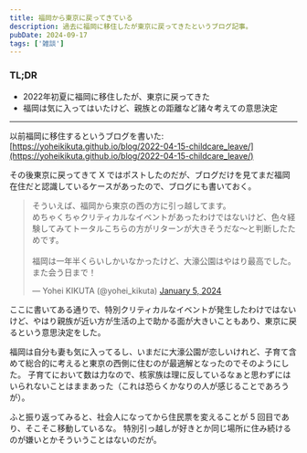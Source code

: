 ```yaml
---
title: 福岡から東京に戻ってきている
description: 過去に福岡に移住したが東京に戻ってきたというブログ記事。
pubDate: 2024-09-17
tags: ['雑談']
---
```



### TL;DR
- 2022年初夏に福岡に移住したが、東京に戻ってきた
- 福岡は気に入ってはいたけど、親族との距離など諸々考えての意思決定
---

以前福岡に移住するというブログを書いた: [https://yoheikikuta.github.io/blog/2022-04-15-childcare_leave/](https://yoheikikuta.github.io/blog/2022-04-15-childcare_leave/)

その後東京に戻ってきて X ではポストしたのだが、ブログだけを見てまだ福岡在住だと認識しているケースがあったので、ブログにも書いておく。

<blockquote class="twitter-tweet tw-align-center"><p lang="ja" dir="ltr">そういえば、福岡から東京の西の方に引っ越してます。<br>めちゃくちゃクリティカルなイベントがあったわけではないけど、色々経験してみてトータルこちらの方がリターンが大きそうだな〜と判断したためです。<br><br>福岡は一年半くらいしかいなかったけど、大濠公園はやはり最高でした。また会う日まで！</p>&mdash; Yohei KIKUTA (@yohei_kikuta) <a href="https://twitter.com/yohei_kikuta/status/1743197900023468183?ref_src=twsrc%5Etfw">January 5, 2024</a></blockquote> <script async src="https://platform.twitter.com/widgets.js" charset="utf-8"></script>

ここに書いてある通りで、特別クリティカルなイベントが発生したわけではないけど、やはり親族が近い方が生活の上で助かる面が大きいこともあり、東京に戻るという意思決定をした。

福岡は自分も妻も気に入ってるし、いまだに大濠公園が恋しいけれど、子育て含めて総合的に考えると東京の西側に住むのが最適解となったのでそのようにした。
子育てにおいて数は力なので、核家族は理に反しているなぁと思わずにはいられないことはままあった（これは恐らくかなりの人が感じることであろうが）。

ふと振り返ってみると、社会人になってから住民票を変えることが 5 回目であり、そこそこ移動しているな。
特別引っ越しが好きとか同じ場所に住み続けるのが嫌いとかそういうことはないのだが。